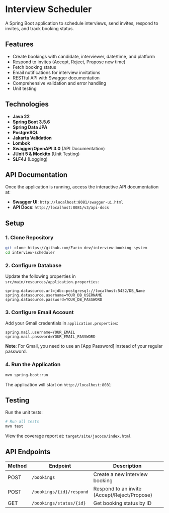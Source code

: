 # Interview Scheduler

A Spring Boot application to schedule interviews, send invites, respond to invites, and track booking status.

## Features

- Create bookings with candidate, interviewer, date/time, and platform
- Respond to invites (Accept, Reject, Propose new time)
- Fetch booking status
- Email notifications for interview invitations
- RESTful API with Swagger documentation
- Comprehensive validation and error handling
- Unit testing

## Technologies

- **Java 22**
- **Spring Boot 3.5.6**
- **Spring Data JPA**
- **PostgreSQL**
- **Jakarta Validation**
- **Lombok**
- **Swagger/OpenAPI 3.0** (API Documentation)
- **JUnit 5 & Mockito** (Unit Testing)
- **SLF4J** (Logging)

## API Documentation

Once the application is running, access the interactive API documentation at:

- **Swagger UI**: `http://localhost:8081/swagger-ui.html`
- **API Docs**: `http://localhost:8081/v3/api-docs`

## Setup

### 1. Clone Repository

```bash
git clone https://github.com/Farin-dev/interview-booking-system
cd interview-scheduler
```

### 2. Configure Database

Update the following properties in `src/main/resources/application.properties`:

```properties
spring.datasource.url=jdbc:postgresql://localhost:5432/DB_Name
spring.datasource.username=YOUR_DB_USERNAME
spring.datasource.password=YOUR_DB_PASSWORD
```

### 3. Configure Email Account

Add your Gmail credentials in `application.properties`:

```properties
spring.mail.username=YOUR_EMAIL
spring.mail.password=YOUR_EMAIL_PASSWORD
```

**Note**: For Gmail, you need to use an [App Password] instead of your regular password.

### 4. Run the Application

```bash
mvn spring-boot:run
```

The application will start on `http://localhost:8081`

## Testing

Run the unit tests:

```bash
# Run all tests
mvn test

```

View the coverage report at: `target/site/jacoco/index.html`

## API Endpoints

| Method | Endpoint | Description |
|--------|----------|-------------|
| POST | `/bookings` | Create a new interview booking |
| POST | `/bookings/{id}/respond` | Respond to an invite (Accept/Reject/Propose) |
| GET | `/bookings/status/{id}` | Get booking status by ID |
